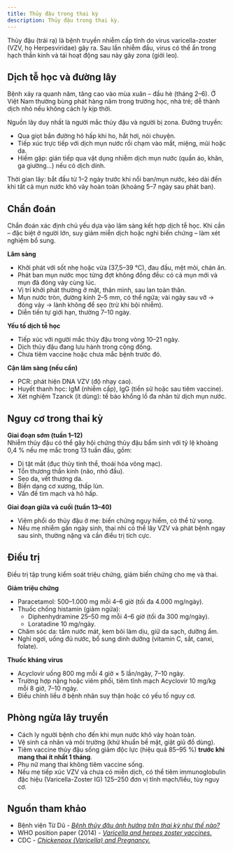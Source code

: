 ```yaml
---
title: Thủy đậu trong thai kỳ
description: Thủy đậu trong thai kỳ.
---
```


Thủy đậu (trái rạ) là bệnh truyền nhiễm cấp tính do virus varicella-zoster (VZV, họ Herpesviridae) gây ra. Sau lần nhiễm đầu, virus có thể ẩn trong hạch thần kinh và tái hoạt động sau này gây zona (giời leo).

## Dịch tễ học và đường lây

Bệnh xảy ra quanh năm, tăng cao vào mùa xuân – đầu hè (tháng 2–6). Ở Việt Nam thường bùng phát hàng năm trong trường học, nhà trẻ; dễ thành dịch nhỏ nếu không cách ly kịp thời.

Nguồn lây duy nhất là người mắc thủy đậu và người bị zona. Đường truyền:

- Qua giọt bắn đường hô hấp khi ho, hắt hơi, nói chuyện.  
- Tiếp xúc trực tiếp với dịch mụn nước rồi chạm vào mắt, miệng, mũi hoặc da.  
- Hiếm gặp: gián tiếp qua vật dụng nhiễm dịch mụn nước (quần áo, khăn, ga giường…) nếu có dịch dính.

Thời gian lây: bắt đầu từ 1–2 ngày trước khi nổi ban/mụn nước, kéo dài đến khi tất cả mụn nước khô vảy hoàn toàn (khoảng 5–7 ngày sau phát ban).

## Chẩn đoán

Chẩn đoán xác định chủ yếu dựa vào lâm sàng kết hợp dịch tễ học. Khi cần – đặc biệt ở người lớn, suy giảm miễn dịch hoặc nghi biến chứng – làm xét nghiệm bổ sung.

**Lâm sàng**  
- Khởi phát với sốt nhẹ hoặc vừa (37,5–39 °C), đau đầu, mệt mỏi, chán ăn.  
- Phát ban mụn nước mọc từng đợt không đồng đều: có cả mụn mới và mụn đã đóng vảy cùng lúc.  
- Vị trí khởi phát thường ở mặt, thân mình, sau lan toàn thân.  
- Mụn nước tròn, đường kính 2–5 mm, có thể ngứa; vài ngày sau vỡ → đóng vảy → lành không để sẹo (trừ khi bội nhiễm).  
- Diễn tiến tự giới hạn, thường 7–10 ngày.

**Yếu tố dịch tễ học**  
- Tiếp xúc với người mắc thủy đậu trong vòng 10–21 ngày.  
- Dịch thủy đậu đang lưu hành trong cộng đồng.  
- Chưa tiêm vaccine hoặc chưa mắc bệnh trước đó.

**Cận lâm sàng (nếu cần)**  
- PCR: phát hiện DNA VZV (độ nhạy cao).  
- Huyết thanh học: IgM (nhiễm cấp), IgG (tiền sử hoặc sau tiêm vaccine).  
- Xét nghiệm Tzanck (ít dùng): tế bào khổng lồ đa nhân từ dịch mụn nước.

## Nguy cơ trong thai kỳ

**Giai đoạn sớm (tuần 1–12)**  
Nhiễm thủy đậu có thể gây hội chứng thủy đậu bẩm sinh với tỷ lệ khoảng 0,4 % nếu mẹ mắc trong 13 tuần đầu, gồm:  
- Dị tật mắt (đục thủy tinh thể, thoái hóa võng mạc).  
- Tổn thương thần kinh (não, nhỏ đầu).  
- Sẹo da, vết thương da.  
- Biến dạng cơ xương, thấp lùn.  
- Vấn đề tim mạch và hô hấp.

**Giai đoạn giữa và cuối (tuần 13–40)**  
- Viêm phổi do thủy đậu ở mẹ: biến chứng nguy hiểm, có thể tử vong.  
- Nếu mẹ nhiễm gần ngày sinh, thai nhi có thể lây VZV và phát bệnh ngay sau sinh, thường nặng và cần điều trị tích cực.

## Điều trị

Điều trị tập trung kiểm soát triệu chứng, giảm biến chứng cho mẹ và thai.

**Giảm triệu chứng**  
- Paracetamol: 500–1.000 mg mỗi 4–6 giờ (tối đa 4.000 mg/ngày).  
- Thuốc chống histamin (giảm ngứa):  
  - Diphenhydramine 25–50 mg mỗi 4–6 giờ (tối đa 300 mg/ngày).  
  - Loratadine 10 mg/ngày.  
- Chăm sóc da: tắm nước mát, kem bôi làm dịu, giữ da sạch, dưỡng ẩm.  
- Nghỉ ngơi, uống đủ nước, bổ sung dinh dưỡng (vitamin C, sắt, canxi, folate).

**Thuốc kháng virus**  
- Acyclovir uống 800 mg mỗi 4 giờ × 5 lần/ngày, 7–10 ngày.  
- Trường hợp nặng hoặc viêm phổi, tiêm tĩnh mạch Acyclovir 10 mg/kg mỗi 8 giờ, 7–10 ngày.  
- Điều chỉnh liều ở bệnh nhân suy thận hoặc có yếu tố nguy cơ.

## Phòng ngừa lây truyền

- Cách ly người bệnh cho đến khi mụn nước khô vảy hoàn toàn.  
- Vệ sinh cá nhân và môi trường (khử khuẩn bề mặt, giặt giũ đồ dùng).  
- Tiêm vaccine thủy đậu sống giảm độc lực (hiệu quả 85–95 %) **trước khi mang thai ít nhất 1 tháng**.  
- Phụ nữ mang thai không tiêm vaccine sống.  
- Nếu mẹ tiếp xúc VZV và chưa có miễn dịch, có thể tiêm immunoglobulin đặc hiệu (Varicella-Zoster IG) 125–250 đơn vị tĩnh mạch/liều, tùy nguy cơ.

## Nguồn tham khảo

- Bệnh viện Từ Dũ - [_Bệnh thủy đậu ảnh hưởng trên thai kỳ như thế nào?_](https://www.tudu.com.vn/vn/y-hoc-thuong-thuc/suc-khoe-phu-nu/lam-me-an-toan/cham-soc-ba-me-mang-thai/benh-thuy-dau-anh-huong-tren-thai-ky-nhu-the-nao/)
- WHO position paper (2014) - [_Varicella and herpes zoster vaccines._](https://www.who.int/publications/i/item/who-wer8925)
- CDC - [_Chickenpox (Varicella) and Pregnancy._](https://www.cdc.gov/pregnancy/infections-chickenpox.html)  
